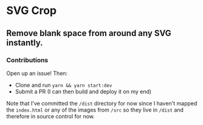 # SVG Crop

## Remove blank space from around any SVG instantly.

### Contributions

Open up an issue! Then:

- Clone and run `yarn && yarn start:dev` 
- Submit a PR (I can then build and deploy it on my end)

Note that I've committed the `/dist` directory for now since I haven't mapped the `index.html` or any of the images from `/src` so they live in `/dist` and therefore in source control for now.

